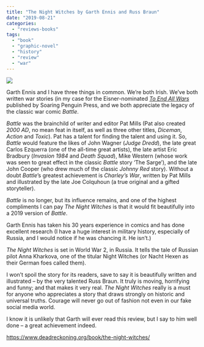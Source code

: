```yaml
---
title: "The Night Witches by Garth Ennis and Russ Braun"
date: "2019-08-21"
categories: 
  - "reviews-books"
tags: 
  - "book"
  - "graphic-novel"
  - "history"
  - "review"
  - "war"
---
```


![](https://www.hellbound.ca/wp-content/uploads/2019/05/The-Night-Witches-by-Garth-Ennis-and-Russ-Braun.jpg)

Garth Ennis and I have three things in common. We’re both Irish. We’ve both written war stories (in my case for the Eisner-nominated _[To End All Wars](https://toendallwarscomic.wordpress.com/)_ published by Soaring Penguin Press, and we both appreciate the legacy of the classic war comic _Battle_.

_Battle_ was the brainchild of writer and editor Pat Mills (Pat also created _2000 AD_, no mean feat in itself, as well as three other titles, _Diceman_, _Action_ and _Toxic_). Pat has a talent for finding the talent and using it. So, _Battle_ would feature the likes of John Wagner (_Judge Dredd_), the late great Carlos Ezquerra (one of the all-time great artists), the late artist Eric Bradbury (_Invasion 1984_ and _Death Squad_), Mike Western (whose work was seen to great effect in the classic _Battle_ story ‘The Sarge’), and the late John Cooper (who drew much of the classic _Johnny Red_ story). Without a doubt _Battle_’s greatest achievement is _Charley’s War_, written by Pat Mills and illustrated by the late Joe Colquhoun (a true original and a gifted storyteller).

_Battle_ is no longer, but its influence remains, and one of the highest compliments I can pay _The Night Witches_ is that it would fit beautifully into a 2019 version of _Battle_.

Garth Ennis has taken his 30 years experience in comics and has done excellent research (I have a huge interest in military history, especially of Russia, and I would notice if he was chancing it. He isn’t.)

_The Night Witches_ is set in World War 2, in Russia. It tells the tale of Russian pilot Anna Kharkova, one of the titular Night Witches (or Nacht Hexen as their German foes called them).

I won’t spoil the story for its readers, save to say it is beautifully written and illustrated – by the very talented Russ Braun. It truly is moving, horrifying and funny; and that makes it very real. _The Night Witches_ really is a must for anyone who appreciates a story that draws strongly on historic and universal truths. Courage will never go out of fashion not even in our fake social media world.

I know it is unlikely that Garth will ever read this review, but I say to him well done – a great achievement indeed.

https://www.deadreckoning.org/book/the-night-witches/
